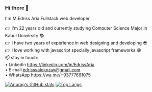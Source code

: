 ### Hi there 👋
I'm M.Edriss Aria Fullstack web developer

👉 I'm 22 years old and currently studying Computer Science Major in Kabul University 📚 <br />
👉 I have two years of experience in web designing and developing 😎 <br />
👉 I love working with javascript specially javascript frameworks 😁 <br />
📫 stay in touch:<br />
    • LinkedIn https://linkedin.com/in/EdrissAria<br />
    • E-mail edrisssalokozay@gmail.com<br />
    • WhatsApp https://wa.me/+93777661075<br />
    
[![Anurag's GitHub stats](https://github-readme-stats.vercel.app/api?username=EdrissAria)](https://github.com/anuraghazra/github-readme-stats)
[![Top Langs](https://github-readme-stats.vercel.app/api/top-langs/?username=EdrissAria&layout=compact)](https://github.com/anuraghazra/github-readme-stats)
